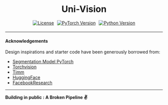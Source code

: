 <h1 align="center">Uni-Vision</h1>

<div style="display: flex; justify-content: center; gap: 10px; margin-bottom: 20px;">
    <a href="https://github.com/Jaykumaran/uni-vision.pytorch/blob/main/LICENSE">
        <img src="https://img.shields.io/badge/License-Apache%202.0-blue.svg?style=for-the-badge" alt="License">
    </a>
    <a href="https://pepy.tech/project/segmentation-models-pytorch">
        <img src="https://img.shields.io/badge/PYTORCH-2.0+-red?style=for-the-badge&logo=pytorch" alt="PyTorch Version">
    </a>
    <a href="https://pepy.tech/project/segmentation-models-pytorch">
        <img src="https://img.shields.io/badge/PYTHON-3.10+-red?style=for-the-badge&logo=python&logoColor=white" alt="Python Version">
    </a>
</div>

---

#### Acknowledgements

Design inspirations and starter code have been generously borrowed from:

- [Segmentation Model PyTorch](https://github.com/qubvel/segmentation_models.pytorch)
- [Torchvision](https://github.com/pytorch/vision)
- [Timm](https://github.com/huggingface/pytorch-image-models/tree/main)
- [HuggingFace](https://github.com/huggingface/transformers)
- [FacebookResearch](https://github.com/facebookresearch/)

---

**Building in public : A Broken Pipeline ✌**
